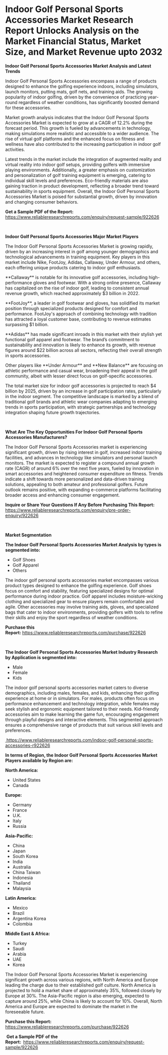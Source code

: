 <p><h1>Indoor Golf Personal Sports Accessories Market Research Report Unlocks Analysis on the Market Financial Status, Market Size, and Market Revenue upto 2032</h1></p><p><strong>Indoor Golf Personal Sports Accessories Market Analysis and Latest Trends</strong></p>
<p><p>Indoor Golf Personal Sports Accessories encompass a range of products designed to enhance the golfing experience indoors, including simulators, launch monitors, putting mats, golf nets, and training aids. The growing popularity of indoor golfing, driven by the convenience of practicing year-round regardless of weather conditions, has significantly boosted demand for these accessories.</p><p>Market growth analysis indicates that the Indoor Golf Personal Sports Accessories Market is expected to grow at a CAGR of 12.2% during the forecast period. This growth is fueled by advancements in technology, making simulations more realistic and accessible to a wider audience. The rise of virtual golf platforms and the enhanced focus on fitness and wellness have also contributed to the increasing participation in indoor golf activities.</p><p>Latest trends in the market include the integration of augmented reality and virtual reality into indoor golf setups, providing golfers with immersive playing environments. Additionally, a greater emphasis on customization and personalization of golf training equipment is emerging, catering to individual skill levels and preferences. Eco-friendly materials are also gaining traction in product development, reflecting a broader trend toward sustainability in sports equipment. Overall, the Indoor Golf Personal Sports Accessories Market is poised for substantial growth, driven by innovation and changing consumer behaviors.</p></p>
<p><strong>Get a Sample PDF of the Report:&nbsp;</strong> <a href="https://www.reliableresearchreports.com/enquiry/request-sample/922626?utm_campaign=2287&utm_medium=2&utm_source=Github&utm_content=ia&utm_term=18042025&utm_id=indoor-golf-personal-sports-accessories">https://www.reliableresearchreports.com/enquiry/request-sample/922626</a></p>
<p>&nbsp;</p>
<p><strong>Indoor Golf Personal Sports Accessories Major Market Players</strong></p>
<p><p>The Indoor Golf Personal Sports Accessories Market is growing rapidly, driven by an increasing interest in golf among younger demographics and technological advancements in training equipment. Key players in this market include Nike, FootJoy, Adidas, Callaway, Under Armour, and others, each offering unique products catering to indoor golf enthusiasts.</p><p>**Callaway** is notable for its innovative golf accessories, including high-performance gloves and footwear. With a strong online presence, Callaway has capitalized on the rise of indoor golf, leading to consistent annual revenue growth, which reached approximately $3 billion in 2022.</p><p>**FootJoy**, a leader in golf footwear and gloves, has solidified its market position through specialized products designed for comfort and performance. FootJoy's approach of combining technology with tradition has attracted a loyal customer base, contributing to revenue estimates surpassing $1 billion.</p><p>**Adidas** has made significant inroads in this market with their stylish yet functional golf apparel and footwear. The brand’s commitment to sustainability and innovation is likely to enhance its growth, with revenue figures around $22 billion across all sectors, reflecting their overall strength in sports accessories.</p><p>Other players like **Under Armour** and **New Balance** are focusing on athletic performance and casual wear, broadening their appeal in the golf community, albeit with lesser direct focus on golf-specific accessories. </p><p>The total market size for indoor golf accessories is projected to reach $4 billion by 2025, driven by an increase in golf participation rates, particularly in the indoor segment. The competitive landscape is marked by a blend of traditional golf brands and athletic wear companies adapting to emerging trends in sports participation, with strategic partnerships and technology integration shaping future growth trajectories.</p></p>
<p>&nbsp;</p>
<p><strong>What Are The Key Opportunities For Indoor Golf Personal Sports Accessories Manufacturers?</strong></p>
<p><p>The Indoor Golf Personal Sports Accessories market is experiencing significant growth, driven by rising interest in golf, increased indoor training facilities, and advances in technology like simulators and personal launch monitors. The market is expected to register a compound annual growth rate (CAGR) of around 6% over the next five years, fueled by innovation in smart accessories and heightened consumer expenditure on fitness. Trends indicate a shift towards more personalized and data-driven training solutions, appealing to both amateur and professional golfers. Future outlook remains positive, with expanding e-commerce platforms facilitating broader access and enhancing consumer engagement.</p></p>
<p><strong>Inquire or Share Your Questions If Any Before Purchasing This Report:</strong> <a href="https://www.reliableresearchreports.com/enquiry/pre-order-enquiry/922626?utm_campaign=2287&utm_medium=2&utm_source=Github&utm_content=ia&utm_term=18042025&utm_id=indoor-golf-personal-sports-accessories">https://www.reliableresearchreports.com/enquiry/pre-order-enquiry/922626</a></p>
<p>&nbsp;</p>
<p><strong>Market Segmentation</strong></p>
<p><strong>The Indoor Golf Personal Sports Accessories Market Analysis by types is segmented into:</strong></p>
<p><ul><li>Golf Shoes</li><li>Golf Apparel</li><li>Others</li></ul></p>
<p><p>The indoor golf personal sports accessories market encompasses various product types designed to enhance the golfing experience. Golf shoes focus on comfort and stability, featuring specialized designs for optimal performance during indoor practice. Golf apparel includes moisture-wicking clothing and specialized gear to ensure players remain comfortable and agile. Other accessories may involve training aids, gloves, and specialized bags that cater to indoor environments, providing golfers with tools to refine their skills and enjoy the sport regardless of weather conditions.</p></p>
<p><strong>Purchase this Report:&nbsp;</strong><a href="https://www.reliableresearchreports.com/purchase/922626?utm_campaign=2287&utm_medium=2&utm_source=Github&utm_content=ia&utm_term=18042025&utm_id=indoor-golf-personal-sports-accessories">https://www.reliableresearchreports.com/purchase/922626</a></p>
<p>&nbsp;</p>
<p><strong>The Indoor Golf Personal Sports Accessories Market Industry Research by Application is segmented into:</strong></p>
<p><ul><li>Male</li><li>Female</li><li>Kids</li></ul></p>
<p><p>The indoor golf personal sports accessories market caters to diverse demographics, including males, females, and kids, enhancing their golfing experience at home or in simulators. For males, products often focus on performance enhancement and technology integration, while females may seek stylish and ergonomic equipment tailored to their needs. Kid-friendly accessories aim to make learning the game fun, encouraging engagement through playful designs and interactive elements. This segmented approach ensures a comprehensive range of products that suit various skill levels and preferences.</p></p>
<p><a href="https://www.reliableresearchreports.com/indoor-golf-personal-sports-accessories-r922626?utm_campaign=2287&utm_medium=2&utm_source=Github&utm_content=ia&utm_term=18042025&utm_id=indoor-golf-personal-sports-accessories">&nbsp;https://www.reliableresearchreports.com/indoor-golf-personal-sports-accessories-r922626</a></p>
<p><strong>In terms of Region, the Indoor Golf Personal Sports Accessories Market Players available by Region are:</strong></p>
<p>
    <p> <strong> North America: </strong>
        <ul>
            <li>United States</li>
            <li>Canada</li>
        </ul>
        </p> 
    <p> <strong> Europe: </strong>
        <ul>
            <li>Germany</li>
            <li>France</li>
            <li>U.K.</li>
            <li>Italy</li>
            <li>Russia</li>
        </ul>
        </p> 
    <p> <strong> Asia-Pacific: </strong>
        <ul>
            <li>China</li>
            <li>Japan</li>
            <li>South Korea</li>
            <li>India</li>
            <li>Australia</li>
            <li>China Taiwan</li>
            <li>Indonesia</li>
            <li>Thailand</li>
            <li>Malaysia</li>
        </ul>
        </p> 
    <p> <strong> Latin America: </strong>
        <ul>
            <li>Mexico</li>
            <li>Brazil</li>
            <li>Argentina Korea</li>
            <li>Colombia</li>
        </ul>
        </p> 
    <p> <strong> Middle East & Africa: </strong>
        <ul>
            <li>Turkey</li>
            <li>Saudi</li>
            <li>Arabia</li>
            <li>UAE</li>
            <li>Korea</li>
        </ul>
    </p>
    </p>
<p><p>The Indoor Golf Personal Sports Accessories Market is experiencing significant growth across various regions, with North America and Europe leading the charge due to their established golf culture. North America is projected to hold a market share of approximately 35%, followed closely by Europe at 30%. The Asia-Pacific region is also emerging, expected to capture around 25%, while China is likely to account for 10%. Overall, North America and Europe are expected to dominate the market in the foreseeable future.</p></p>
<p><strong>Purchase this Report: </strong><a href="https://www.reliableresearchreports.com/purchase/922626?utm_campaign=2287&utm_medium=2&utm_source=Github&utm_content=ia&utm_term=18042025&utm_id=indoor-golf-personal-sports-accessories">https://www.reliableresearchreports.com/purchase/922626</a></p>
<p>&nbsp;<strong>Get a Sample PDF of the Report:&nbsp;&nbsp;</strong><a href="https://www.reliableresearchreports.com/enquiry/request-sample/922626?utm_campaign=2287&utm_medium=2&utm_source=Github&utm_content=ia&utm_term=18042025&utm_id=indoor-golf-personal-sports-accessories">https://www.reliableresearchreports.com/enquiry/request-sample/922626</a></p>
<p><strong></strong></p>
<p><p></p><p></p><p></p></p>